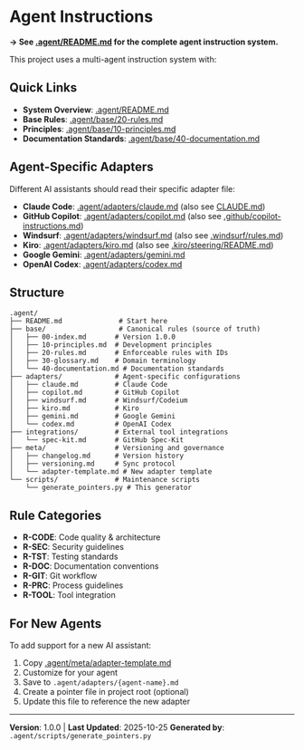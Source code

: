# Agent Instructions

**→ See [.agent/README.md](.agent/README.md) for the complete agent instruction system.**

This project uses a multi-agent instruction system with:

## Quick Links

- **System Overview**: [.agent/README.md](.agent/README.md)
- **Base Rules**: [.agent/base/20-rules.md](.agent/base/20-rules.md)
- **Principles**: [.agent/base/10-principles.md](.agent/base/10-principles.md)
- **Documentation Standards**: [.agent/base/40-documentation.md](.agent/base/40-documentation.md)

## Agent-Specific Adapters

Different AI assistants should read their specific adapter file:

- **Claude Code**: [.agent/adapters/claude.md](.agent/adapters/claude.md) (also see [CLAUDE.md](CLAUDE.md))
- **GitHub Copilot**: [.agent/adapters/copilot.md](.agent/adapters/copilot.md) (also see [.github/copilot-instructions.md](.github/copilot-instructions.md))
- **Windsurf**: [.agent/adapters/windsurf.md](.agent/adapters/windsurf.md) (also see [.windsurf/rules.md](.windsurf/rules.md))
- **Kiro**: [.agent/adapters/kiro.md](.agent/adapters/kiro.md) (also see [.kiro/steering/README.md](.kiro/steering/README.md))
- **Google Gemini**: [.agent/adapters/gemini.md](.agent/adapters/gemini.md)
- **OpenAI Codex**: [.agent/adapters/codex.md](.agent/adapters/codex.md)

## Structure

```
.agent/
├── README.md              # Start here
├── base/                  # Canonical rules (source of truth)
│   ├── 00-index.md       # Version 1.0.0
│   ├── 10-principles.md  # Development principles
│   ├── 20-rules.md       # Enforceable rules with IDs
│   ├── 30-glossary.md    # Domain terminology
│   └── 40-documentation.md # Documentation standards
├── adapters/             # Agent-specific configurations
│   ├── claude.md         # Claude Code
│   ├── copilot.md        # GitHub Copilot
│   ├── windsurf.md       # Windsurf/Codeium
│   ├── kiro.md           # Kiro
│   ├── gemini.md         # Google Gemini
│   └── codex.md          # OpenAI Codex
├── integrations/         # External tool integrations
│   └── spec-kit.md       # GitHub Spec-Kit
├── meta/                 # Versioning and governance
│   ├── changelog.md      # Version history
│   ├── versioning.md     # Sync protocol
│   └── adapter-template.md # New adapter template
└── scripts/              # Maintenance scripts
    └── generate_pointers.py # This generator
```

## Rule Categories

- **R-CODE**: Code quality & architecture
- **R-SEC**: Security guidelines
- **R-TST**: Testing standards
- **R-DOC**: Documentation conventions
- **R-GIT**: Git workflow
- **R-PRC**: Process guidelines
- **R-TOOL**: Tool integration

## For New Agents

To add support for a new AI assistant:

1. Copy [.agent/meta/adapter-template.md](.agent/meta/adapter-template.md)
2. Customize for your agent
3. Save to `.agent/adapters/{agent-name}.md`
4. Create a pointer file in project root (optional)
5. Update this file to reference the new adapter

---

**Version**: 1.0.0 | **Last Updated**: 2025-10-25
**Generated by**: `.agent/scripts/generate_pointers.py`
